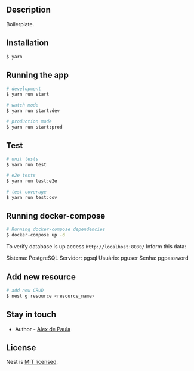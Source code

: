 ## Description

Boilerplate.

## Installation

```bash
$ yarn
```

## Running the app

```bash
# development
$ yarn run start

# watch mode
$ yarn run start:dev

# production mode
$ yarn run start:prod
```

## Test

```bash
# unit tests
$ yarn run test

# e2e tests
$ yarn run test:e2e

# test coverage
$ yarn run test:cov
```

## Running docker-compose
```bash
# Running docker-compose dependencies
$ docker-compose up -d
```

To verify database is up access `http://localhost:8080/`
Inform this data:

Sistema: PostgreSQL
Servidor: pgsql
Usuário: pguser
Senha: pgpassword

## Add new resource
```bash
# add new CRUD
$ nest g resource <resource_name>
```

## Stay in touch

- Author - [Alex de Paula](mailto://alexdepaula@outlook.com)

## License

Nest is [MIT licensed](LICENSE).
